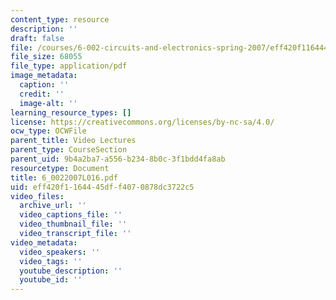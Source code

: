 ```yaml
---
content_type: resource
description: ''
draft: false
file: /courses/6-002-circuits-and-electronics-spring-2007/eff420f1164445dff4070878dc3722c5_6_0022007L016.pdf
file_size: 68055
file_type: application/pdf
image_metadata:
  caption: ''
  credit: ''
  image-alt: ''
learning_resource_types: []
license: https://creativecommons.org/licenses/by-nc-sa/4.0/
ocw_type: OCWFile
parent_title: Video Lectures
parent_type: CourseSection
parent_uid: 9b4a2ba7-a556-b234-8b0c-3f1bdd4fa8ab
resourcetype: Document
title: 6_0022007L016.pdf
uid: eff420f1-1644-45df-f407-0878dc3722c5
video_files:
  archive_url: ''
  video_captions_file: ''
  video_thumbnail_file: ''
  video_transcript_file: ''
video_metadata:
  video_speakers: ''
  video_tags: ''
  youtube_description: ''
  youtube_id: ''
---
```

